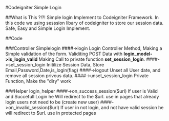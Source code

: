#Codeigniter Simple Login

##What is This ?!?!
Simple login Implement to Codeigniter Framework.
In this code we using sesssion libary of codeigniter to store our session data.
Safe, Easy and Simple Login Implement.

##Code

###Controller Simplelogin
####->login
  Login Controller Method, Making a Simple validation of the form.
  Validiting POST Data with **login_model->is_login_valid**
  Making Call to private function **set_session_login**.
####->set_session_login
  Initilize Session Data, Store Email,Password,Date,is_login(flag)
####->logout
  Unset all User date, and remove all session privous data.
####->unset_session_login
  Private Function, Make the "diry" work
  
###Helper login_helper
####->on_success_session($url)
  If user is Valid and Succefull Login he Will redirect to the $url.
  use in pages that already login users not need to be (create new user)
####->on_invalid_session($url)
  If user in not login, and not have valid session he will redirect to $url.
  use in protected pages
